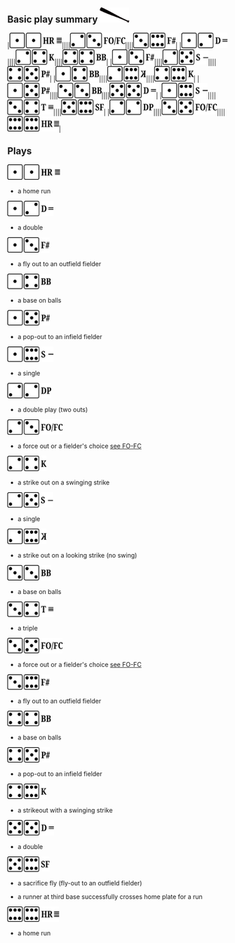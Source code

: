 <h2>Basic play summary <img alt="" src="../shared/z-batting.png" style="height:35px"/></h2>

|<a href="#z11"><img alt="" src="../shared/z-1-1.png" style="height:35px"/></a>||||<a href="#z23"><img alt="" src="../shared/z-2-3.png" style="height:35px"/></a>||||<a href="#z36"><img alt="" src="../shared/z-3-6.png" style="height:35px"/></a>|
|<a href="#z12"><img alt="" src="../shared/z-1-2.png" style="height:35px"/></a>||||<a href="#z24"><img alt="" src="../shared/z-2-4.png" style="height:35px"/></a>||||<a href="#z44"><img alt="" src="../shared/z-4-4.png" style="height:35px"/></a>|
|<a href="#z13"><img alt="" src="../shared/z-1-3.png" style="height:35px"/></a>||||<a href="#z25"><img alt="" src="../shared/z-2-5.png" style="height:35px"/></a>||||<a href="#z45"><img alt="" src="../shared/z-4-5.png" style="height:35px"/></a>|
|<a href="#z14"><img alt="" src="../shared/z-1-4.png" style="height:35px"/></a>||||<a href="#z26"><img alt="" src="../shared/z-2-6.png" style="height:35px"/></a>||||<a href="#z46"><img alt="" src="../shared/z-4-6.png" style="height:35px"/></a>|
|<a href="#z15"><img alt="" src="../shared/z-1-5.png" style="height:35px"/></a>||||<a href="#z33"><img alt="" src="../shared/z-3-3.png" style="height:35px"/></a>||||<a href="#z55"><img alt="" src="../shared/z-5-5.png" style="height:35px"/></a>|
|<a href="#z16"><img alt="" src="../shared/z-1-6.png" style="height:35px"/></a>||||<a href="#z34"><img alt="" src="../shared/z-3-4.png" style="height:35px"/></a>||||<a href="#z56"><img alt="" src="../shared/z-5-6.png" style="height:35px"/></a>|
|<a href="#z22"><img alt="" src="../shared/z-2-2.png" style="height:35px"/></a>||||<a href="#z35"><img alt="" src="../shared/z-3-5.png" style="height:35px"/></a>||||<a href="#z66"><img alt="" src="../shared/z-6-6.png" style="height:35px"/></a>|
      </tbody>
    </table>
    
<h2>Plays</h2>

<p><img id="z11" alt="" src="../shared/z-1-1.png" style="height:35px"/></p>

<ul><li>a home run</li></ul>

<p><img id="z12" alt="" src="../shared/z-1-2.png" style="height:35px"/></p>

<ul><li>a double</li></ul>

<p><img id="z13" alt="" src="../shared/z-1-3.png" style="height:35px"/></p>

<ul><li>a fly out to an outfield fielder</li></ul>

<p><img id="z14" alt="" src="../shared/z-1-4.png" style="height:35px"/></p>

<ul><li>a base on balls</li></ul>

<p><img id="z15" alt="" src="../shared/z-1-5.png" style="height:35px"/></p>

<ul><li>a pop-out to an infield fielder</li></ul>

<p><img id="z16" alt="" src="../shared/z-1-6.png" style="height:35px"/></p>

<ul><li>a single</li></ul>

<p><img id="z22" alt="" src="../shared/z-2-2.png" style="height:35px"/></p>

<ul><li>a double play (two outs)</li></ul>

<p><img id="z23" alt="" src="../shared/z-2-3.png" style="height:35px"/></p>

<ul><li>a force out or a fielder's choice <a href="#fo-fc">see FO-FC</a></li></ul>

<p><img id="z24" alt="" src="../shared/z-2-4.png" style="height:35px"/></p>

<ul><li>a strike out on a swinging strike</li></ul>

<p><img id="z25" alt="" src="../shared/z-2-5.png" style="height:35px"/></p>

<ul><li>a single</li></ul>

<p><img id="z26" alt="" src="../shared/z-2-6.png" style="height:35px"/></p>

<ul><li>a strike out on a looking strike (no swing)</li></ul>

<p><img id="z33" alt="" src="../shared/z-3-3.png" style="height:35px"/></p>

<ul><li>a base on balls</li></ul>

<p><img id="z34" alt="" src="../shared/z-3-4.png" style="height:35px"/></p>

<ul><li>a triple</li></ul>

<p><img id="z35" alt="" src="../shared/z-3-5.png" style="height:35px"/></p>

<ul><li>a force out or a fielder's choice <a href="#fo-fc">see FO-FC</a></li></ul>

<p><img id="z36" alt="" src="../shared/z-3-6.png" style="height:35px"/></p>

<ul><li>a fly out to an outfield fielder</li></ul>

<p><img id="z44" alt="" src="../shared/z-4-4.png" style="height:35px"/></p>

<ul><li>a base on balls</li></ul>

<p><img id="z45" alt="" src="../shared/z-4-5.png" style="height:35px"/></p>

<ul><li>a pop-out to an infield fielder</li></ul>

<p><img id="z46" alt="" src="../shared/z-4-6.png" style="height:35px"/></p>

<ul><li>a strikeout with a swinging strike</li></ul>

<p><img id="z55" alt="" src="../shared/z-5-5.png" style="height:35px"/></p>

<ul><li>a double</li></ul>

<p><img id="z56" alt="" src="../shared/z-5-6.png" style="height:35px"/></p>

<ul><li>a sacrifice fly (fly-out to an outfield fielder)</li></ul>
<ul><li>a runner at third base successfully crosses home plate for a run</li></ul>

<p><img id="z66" alt="" src="../shared/z-6-6.png" style="height:35px"/></p>

<ul><li>a home run</li></ul>

  </body>
</html>


